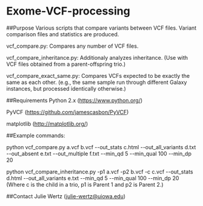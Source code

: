 # Exome-VCF-processing

##Purpose
Various scripts that compare variants between VCF files. Variant comparison files
and statistics are produced.

vcf_compare.py: Compares any number of VCF files.

vcf_compare_inheritance.py: Additionaly analyzes inheritance.
(Use with VCF files obtained from a parent-offspring trio.)

vcf_compare_exact_same.py: Compares VCFs expected to be
exactly the same as each other. (e.g., the same sample run through
different Galaxy instances, but processed identically otherwise.)

##Requirements
Python 2.x (https://www.python.org/)

PyVCF (https://github.com/jamescasbon/PyVCF)

matplotlib (http://matplotlib.org/)

##Example commands:

python vcf_compare.py a.vcf b.vcf --out_stats c.html --out_all_variants
d.txt --out_absent e.txt --out_multiple f.txt --min_qd 5 --min_qual 100
--min_dp 20

python vcf_compare_inheritance.py -p1 a.vcf -p2 b.vcf -c c.vcf
--out_stats d.html --out_all_variants e.txt --min_qd 5 --min_qual 100
--min_dp 20
(Where c is the child in a trio, p1 is Parent 1 and p2 is Parent 2.)

##Contact
Julie Wertz (julie-wertz@uiowa.edu)
